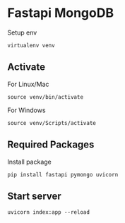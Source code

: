 # Fastapi MongoDB


Setup env
```
virtualenv venv
```
## Activate

For Linux/Mac
```
source venv/bin/activate
```
For Windows
```
source venv/Scripts/activate
```

## Required Packages

Install package
```
pip install fastapi pymongo uvicorn
```
## Start server 
```
uvicorn index:app --reload
```
